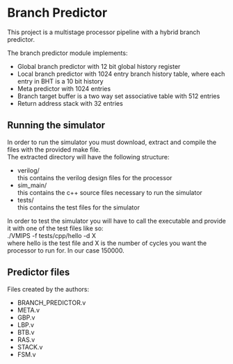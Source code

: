 # Branch Predictor
This project is a multistage processor pipeline with a hybrid branch predictor.  
  
The branch predictor module implements:  
* Global branch predictor with 12 bit global history register
* Local branch predictor with 1024 entry branch history table, where each entry in BHT is a 10 bit history
* Meta predictor with 1024 entries
* Branch target buffer is a two way set associative table with 512 entries
* Return address stack with 32 entries

## Running the simulator
In order to run the simulator you must download, extract and compile the files with the provided make file.  
The extracted directory will have the following structure:
* verilog/  
this contains the verilog design files for the processor
* sim_main/  
this contains the c++ source files necessary to run the simulator
* tests/  
this contains the test files for the simulator  
  
In order to test the simulator you will have to call the executable and provide it with one of the test files like so:  
./VMIPS -f tests/cpp/hello -d X  
where hello is the test file and X is the number of cycles you want the processor to run for. In our case 150000.  

## Predictor files
Files created by the authors:
* BRANCH_PREDICTOR.v
* META.v
* GBP.v
* LBP.v
* BTB.v
* RAS.v
* STACK.v
* FSM.v
